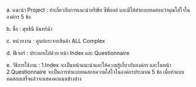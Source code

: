 a. แนะนำ Project : ทำเกี่ยวกับการแนะนำบริษัท ซีพีออล์ และมีให้ทำแบบทดสอบว่าคุณใส่ใจในองค์กร 5 ข้อ 

b. ชื่อ : ศุทธินี อินทร์ฉ่ำ

c. หน่วยงาน : ศูนย์กระจายสินค้า ALL Complex

d. ฟีเจอร์ : ประกอบไปด้วย หน้า Index และ Questionnaire

e. วิธีการใช้งาน : 1.Index จะเป็นหน้าแนะนำและให้ความรู้เกี่ยวกับองค์กร และในหน้า 
               2.Questionnaire จะเป็นการทำแบบทดสอบความใส่ใจในองค์กรประมาณ 5 ข้อ เมื่อทำแบบทดสอบเสร็จแล้วจะแสดงคะแนนข้างล่าง 
